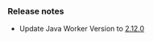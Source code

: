 ### Release notes

<!-- Please add your release notes in the following format:
- My change description (#PR)
-->
- Update Java Worker Version to [2.12.0](https://github.com/Azure/azure-functions-java-worker/releases/tag/2.12.0)


